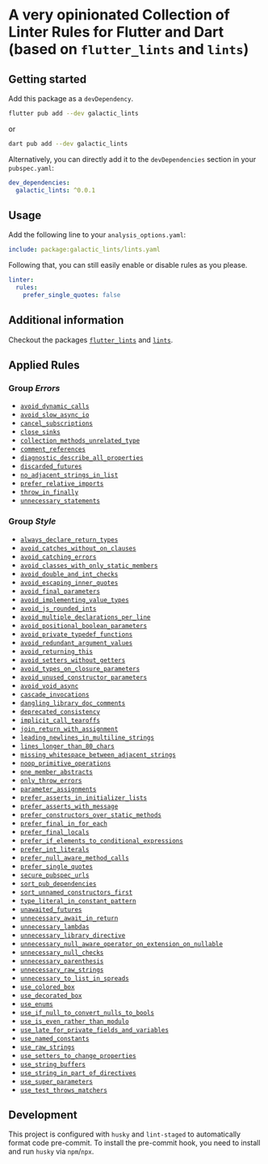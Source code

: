 # A very opinionated Collection of Linter Rules for Flutter and Dart (based on `flutter_lints` and `lints`)

## Getting started

Add this package as a `devDependency`.

```sh
flutter pub add --dev galactic_lints
```

or

```sh
dart pub add --dev galactic_lints
```

Alternatively, you can directly add it to the `devDependencies` section in your `pubspec.yaml`:

```yaml
dev_dependencies:
  galactic_lints: ^0.0.1
```

## Usage

Add the following line to your `analysis_options.yaml`:

```yaml
include: package:galactic_lints/lints.yaml
```

Following that, you can still easily enable or disable rules as you please.

```yaml
linter:
  rules:
    prefer_single_quotes: false
```

## Additional information

Checkout the packages [`flutter_lints`](https://pub.dev/packages/flutter_lints) and [`lints`](https://pub.dev/packages/lints).

## Applied Rules

### Group _Errors_

- [`avoid_dynamic_calls`](https://dart.dev/tools/linter-rules/avoid_dynamic_calls)
- [`avoid_slow_async_io`](https://dart.dev/tools/linter-rules/avoid_slow_async_io)
- [`cancel_subscriptions`](https://dart.dev/tools/linter-rules/cancel_subscriptions)
- [`close_sinks`](https://dart.dev/tools/linter-rules/close_sinks)
- [`collection_methods_unrelated_type`](https://dart.dev/tools/linter-rules/collection_methods_unrelated_type)
- [`comment_references`](https://dart.dev/tools/linter-rules/comment_references)
- [`diagnostic_describe_all_properties`](https://dart.dev/tools/linter-rules/diagnostic_describe_all_properties)
- [`discarded_futures`](https://dart.dev/tools/linter-rules/discarded_futures)
- [`no_adjacent_strings_in_list`](https://dart.dev/tools/linter-rules/no_adjacent_strings_in_list)
- [`prefer_relative_imports`](https://dart.dev/tools/linter-rules/prefer_relative_imports)
- [`throw_in_finally`](https://dart.dev/tools/linter-rules/throw_in_finally)
- [`unnecessary_statements`](https://dart.dev/tools/linter-rules/unnecessary_statements)

### Group _Style_

- [`always_declare_return_types`](https://dart.dev/tools/linter-rules/always_declare_return_types)
- [`avoid_catches_without_on_clauses`](https://dart.dev/tools/linter-rules/avoid_catches_without_on_clauses)
- [`avoid_catching_errors`](https://dart.dev/tools/linter-rules/avoid_catching_errors)
- [`avoid_classes_with_only_static_members`](https://dart.dev/tools/linter-rules/avoid_classes_with_only_static_members)
- [`avoid_double_and_int_checks`](https://dart.dev/tools/linter-rules/avoid_classes_with_only_static_members)
- [`avoid_escaping_inner_quotes`](https://dart.dev/tools/linter-rules/avoid_escaping_inner_quotes)
- [`avoid_final_parameters`](https://dart.dev/tools/linter-rules/avoid_final_parameters)
- [`avoid_implementing_value_types`](https://dart.dev/tools/linter-rules/avoid_implementing_value_types)
- [`avoid_js_rounded_ints`](https://dart.dev/tools/linter-rules/avoid_js_rounded_ints)
- [`avoid_multiple_declarations_per_line`](https://dart.dev/tools/linter-rules/avoid_multiple_declarations_per_line)
- [`avoid_positional_boolean_parameters`](https://dart.dev/tools/linter-rules/avoid_positional_boolean_parameters)
- [`avoid_private_typedef_functions`](https://dart.dev/tools/linter-rules/avoid_private_typedef_functions)
- [`avoid_redundant_argument_values`](https://dart.dev/tools/linter-rules/avoid_redundant_argument_values)
- [`avoid_returning_this`](https://dart.dev/tools/linter-rules/avoid_returning_this)
- [`avoid_setters_without_getters`](https://dart.dev/tools/linter-rules/avoid_setters_without_getters)
- [`avoid_types_on_closure_parameters`](https://dart.dev/tools/linter-rules/avoid_types_on_closure_parameters)
- [`avoid_unused_constructor_parameters`](https://dart.dev/tools/linter-rules/avoid_unused_constructor_parameters)
- [`avoid_void_async`](https://dart.dev/tools/linter-rules/avoid_void_async)
- [`cascade_invocations`](https://dart.dev/tools/linter-rules/cascade_invocations)
- [`dangling_library_doc_comments`](https://dart.dev/tools/linter-rules/dangling_library_doc_comments)
- [`deprecated_consistency`](https://dart.dev/tools/linter-rules/deprecated_consistency)
- [`implicit_call_tearoffs`](https://dart.dev/tools/linter-rules/implicit_call_tearoffs)
- [`join_return_with_assignment`](https://dart.dev/tools/linter-rules/join_return_with_assignment)
- [`leading_newlines_in_multiline_strings`](https://dart.dev/tools/linter-rules/leading_newlines_in_multiline_strings)
- [`lines_longer_than_80_chars`](https://dart.dev/tools/linter-rules/lines_longer_than_80_chars)
- [`missing_whitespace_between_adjacent_strings`](https://dart.dev/tools/linter-rules/missing_whitespace_between_adjacent_strings)
- [`noop_primitive_operations`](https://dart.dev/tools/linter-rules/noop_primitive_operations)
- [`one_member_abstracts`](https://dart.dev/tools/linter-rules/one_member_abstracts)
- [`only_throw_errors`](https://dart.dev/tools/linter-rules/only_throw_errors)
- [`parameter_assignments`](https://dart.dev/tools/linter-rules/parameter_assignments)
- [`prefer_asserts_in_initializer_lists`](https://dart.dev/tools/linter-rules/prefer_asserts_in_initializer_lists)
- [`prefer_asserts_with_message`](https://dart.dev/tools/linter-rules/prefer_asserts_with_message)
- [`prefer_constructors_over_static_methods`](https://dart.dev/tools/linter-rules/prefer_constructors_over_static_methods)
- [`prefer_final_in_for_each`](https://dart.dev/tools/linter-rules/prefer_final_in_for_each)
- [`prefer_final_locals`](https://dart.dev/tools/linter-rules/prefer_final_locals)
- [`prefer_if_elements_to_conditional_expressions`](https://dart.dev/tools/linter-rules/prefer_if_elements_to_conditional_expressions)
- [`prefer_int_literals`](https://dart.dev/tools/linter-rules/prefer_int_literals)
- [`prefer_null_aware_method_calls`](https://dart.dev/tools/linter-rules/prefer_null_aware_method_calls)
- [`prefer_single_quotes`](https://dart.dev/tools/linter-rules/prefer_single_quotes)
- [`secure_pubspec_urls`](https://dart.dev/tools/linter-rules/secure_pubspec_urls)
- [`sort_pub_dependencies`](https://dart.dev/tools/linter-rules/sort_pub_dependencies)
- [`sort_unnamed_constructors_first`](https://dart.dev/tools/linter-rules/sort_unnamed_constructors_first)
- [`type_literal_in_constant_pattern`](https://dart.dev/tools/linter-rules/type_literal_in_constant_pattern)
- [`unawaited_futures`](https://dart.dev/tools/linter-rules/unawaited_futures)
- [`unnecessary_await_in_return`](https://dart.dev/tools/linter-rules/unnecessary_await_in_return)
- [`unnecessary_lambdas`](https://dart.dev/tools/linter-rules/unnecessary_lambdas)
- [`unnecessary_library_directive`](https://dart.dev/tools/linter-rules/unnecessary_library_directive)
- [`unnecessary_null_aware_operator_on_extension_on_nullable`](https://dart.dev/tools/linter-rules/unnecessary_null_aware_operator_on_extension_on_nullable)
- [`unnecessary_null_checks`](https://dart.dev/tools/linter-rules/unnecessary_null_checks)
- [`unnecessary_parenthesis`](https://dart.dev/tools/linter-rules/unnecessary_parenthesis)
- [`unnecessary_raw_strings`](https://dart.dev/tools/linter-rules/unnecessary_raw_strings)
- [`unnecessary_to_list_in_spreads`](https://dart.dev/tools/linter-rules/unnecessary_to_list_in_spreads)
- [`use_colored_box`](https://dart.dev/tools/linter-rules/use_colored_box)
- [`use_decorated_box`](https://dart.dev/tools/linter-rules/use_decorated_box)
- [`use_enums`](https://dart.dev/tools/linter-rules/use_enums)
- [`use_if_null_to_convert_nulls_to_bools`](https://dart.dev/tools/linter-rules/use_if_null_to_convert_nulls_to_bools)
- [`use_is_even_rather_than_modulo`](https://dart.dev/tools/linter-rules/use_is_even_rather_than_modulo)
- [`use_late_for_private_fields_and_variables`](https://dart.dev/tools/linter-rules/use_late_for_private_fields_and_variables)
- [`use_named_constants`](https://dart.dev/tools/linter-rules/use_named_constants)
- [`use_raw_strings`](https://dart.dev/tools/linter-rules/use_raw_strings)
- [`use_setters_to_change_properties`](https://dart.dev/tools/linter-rules/use_setters_to_change_properties)
- [`use_string_buffers`](https://dart.dev/tools/linter-rules/use_string_buffers)
- [`use_string_in_part_of_directives`](https://dart.dev/tools/linter-rules/use_string_in_part_of_directives)
- [`use_super_parameters`](https://dart.dev/tools/linter-rules/use_super_parameters)
- [`use_test_throws_matchers`](https://dart.dev/tools/linter-rules/use_test_throws_matchers)

## Development

This project is configured with `husky` and `lint-staged` to automatically format code pre-commit.
To install the pre-commit hook, you need to install and run `husky` via `npm`/`npx`.
